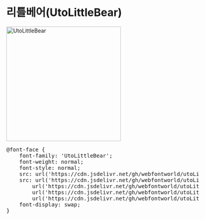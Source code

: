 # 리틀베어(UtoLittleBear)

<a href="https://wess.tistory.com" target="_blank">
    <img src="https://webfontworld.github.io/utoLittlebear/UtoLittleBear.jpg" alt="UtoLittleBear" style="width:300px">
</a>

<pre>
@font-face {
    font-family: 'UtoLittleBear';
    font-weight: normal;
    font-style: normal;
    src: url('https://cdn.jsdelivr.net/gh/webfontworld/utoLittlebear/UtoLittleBear.eot');
    src: url('https://cdn.jsdelivr.net/gh/webfontworld/utoLittlebear/UtoLittleBear.eot?#iefix') format('embedded-opentype'),
        url('https://cdn.jsdelivr.net/gh/webfontworld/utoLittlebear/UtoLittleBear.woff2') format('woff2'),
        url('https://cdn.jsdelivr.net/gh/webfontworld/utoLittlebear/UtoLittleBear.woff') format('woff'),
        url('https://cdn.jsdelivr.net/gh/webfontworld/utoLittlebear/UtoLittleBear.ttf') format("truetype");
    font-display: swap;
}
</pre>
